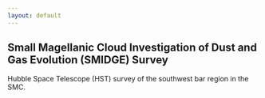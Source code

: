 ```yaml
---
layout: default
---
```


## Small Magellanic Cloud Investigation of Dust and Gas Evolution (SMIDGE) Survey

Hubble Space Telescope (HST) survey of the southwest bar region in the SMC.
